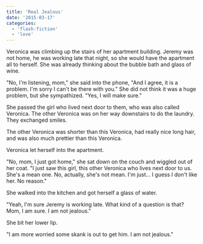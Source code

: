 ```yaml
---
title: 'Real Jealous'
date: '2015-03-17'
categories:
  - 'flash-fiction'
  - 'love'
---
```


Veronica was climbing up the stairs of her apartment building. Jeremy was not
home, he was working late that night, so she would have the apartment all to
herself. She was already thinking about the bubble bath and glass of wine.

<!-- truncate -->

"No, I'm listening, mom," she said into the phone, "And I agree, it is a
problem. I'm sorry I can't be there with you." She did not think it was a huge
problem, but she sympathized. "Yes, I will make sure."

She passed the girl who lived next door to them, who was also called Veronica.
The other Veronica was on her way downstairs to do the laundry. They exchanged
smiles.

The other Veronica was shorter than this Veronica, had really nice long hair,
and was also much prettier than this Veronica.

Veronica let herself into the apartment.

"No, mom, I just got home," she sat down on the couch and wiggled out of her
coat. "I just saw this girl, this other Veronica who lives next door to us.
She's a mean one. No, actually, she's not mean. I'm just... I guess I don't like
her. No reason."

She walked into the kitchen and got herself a glass of water.

"Yeah, I'm sure Jeremy is working late. What kind of a question is that? Mom, I
am sure. I am not jealous."

She bit her lower lip.

"I am more worried some skank is out to get him. I am not jealous."
